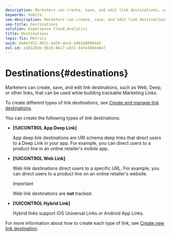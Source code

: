 ```yaml
---
description: Marketers can create, save, and edit link destinations, such as web, deep, or other links, that can be used while building trackable Marketing Links.
keywords: mobile
seo-description: Marketers can create, save, and edit link destinations, such as web, deep, or other links, that can be used while building trackable Marketing Links.
seo-title: Destinations
solution: Experience Cloud,Analytics
title: Destinations
topic-fix: Metrics
uuid: 0e0e7d22-067c-4a59-abcb-a4826800944d
exl-id: e30128de-5b2d-4617-a871-44fe489ea6e7
---
```

# Destinations{#destinations}

Marketers can create, save, and edit link destinations, such as Web, Deep, or other links, that can be used while building trackable Marketing Links.

To create different types of link destinations, see [Create and manage link destinations](/help/using/acquisition-main/c-manage-link-destinations/c-manage-link-destinations.md).

You can create the following types of link destinations:

* **[!UICONTROL App Deep Link]**

  App deep link destinations are URI schema deep links that direct users to a Deep Link in your app. For example, you can direct users to a product line in an online retailer's mobile app.

* **[!UICONTROL Web Link]**

    Web link destinations direct users to a specific URL. For example, you can direct users to a product line on an online retailer's website.  

    >[!IMPORTANT]
    >
    >Web link destinations are **not** tracked.

* **[!UICONTROL Hybrid Link]**

    Hybrid links support iOS Universal Links or Android App Links.

For more information about how to create each type of link, see [Create new link destination](/help/using/acquisition-main/c-manage-link-destinations/t-create-new-app-deep-link-destination.md).
